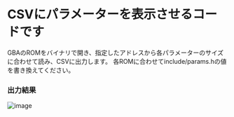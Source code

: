 # CSVにパラメーターを表示させるコードです

GBAのROMをバイナリで開き、指定したアドレスから各パラメーターのサイズに合わせて読み、CSVに出力します。
各ROMに合わせてinclude/params.hの値を書き換えてください。

### 出力結果
![image](https://github.com/yyq1q/analyzePoke/assets/99368924/9940a7fd-f05f-476a-8c1b-be3f453fd181)
